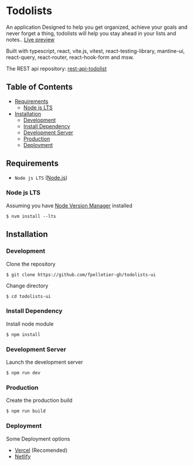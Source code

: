 # Todolists

An application Designed to help you get organized, achieve your goals and never forget a thing, todolists will help you stay ahead in your lists and notes..
[Live preview](https://todolists.francispelletier.ca/)

Built with typescript, react, vite.js, vitest, react-testing-library, mantine-ui, react-query, react-router, react-hook-form and msw.

The REST api repository: [rest-api-todolist](https://https://github.com/fpelletier-gh/rest-api-todolist)

## Table of Contents

<!-- vim-markdown-toc GFM -->

- [Requirements](#requirements)
  - [Node js LTS](#node-js-lts)
- [Installation](#installation)
  - [Development](#development)
  - [Install Dependency](#install-dependency)
  - [Development Server](#development-server)
  - [Production](#production)
  - [Deployment](#deployment)

<!-- vim-markdown-toc -->

## Requirements

- `Node js LTS` ([Node.js](https://nodejs.org/en/download/))

### Node js LTS

Assuming you have [Node Version Manager](https://github.com/nvm-sh/nvm) installed

```
$ nvm install --lts
```

## Installation

### Development

Clone the repository

```
$ git clone https://github.com/fpelletier-gh/todolists-ui
```

Change directory

```
$ cd todolists-ui
```

### Install Dependency

Install node module

```
$ npm install
```

### Development Server

Launch the development server

```
$ npm run dev
```

### Production

Create the production build

```
$ npm run build
```

### Deployment

Some Deployment options

- [Vercel](https://vercel.com/) (Recomended)
- [Netlify](https://netlify.com/)
